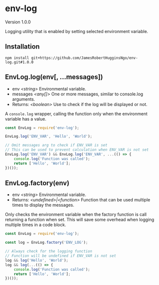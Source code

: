 # env-log

Version 1.0.0

Logging utility that is enabled by setting selected environment variable.

## Installation

```
npm install git+https://github.com/JamesRobertHugginsNgo/env-log.git#1.0.0
```

## EnvLog.log(env[, ...messages])

- env _\<string>_ Environmental variable.
- messages _\<any[]>_ One or more messages, similar to console.log arguments.
- Returns: _\<boolean>_ Use to check if the log will be displayed or not.

A `console.log` wrapper, calling the function only when the environment variable has a value.

``` JavaScript
const EnvLog = require('env-log');

EnvLog.log('ENV_VAR', 'Hello', 'World');

// Omit messages arg to check if ENV_VAR is set
// This can be used to prevent calculation when ENV_VAR is not set
EnvLog.log('ENV_VAR') && EnvLog.log('ENV_VAR', ...(() => {
    console.log('Function was called');
    return ['Hello', 'World'];
})());
```

## EnvLog.factory(env)

- env _\<string>_ Environmental variable.
- Returns: _\<undefined>|\<function>_ Function that can be used multiple times to display the messages.

Only checks the environment variable when the factory function is call returning a function when set. This will save some overhead when logging multiple times in a code block.

``` JavaScript
const EnvLog = require('env-log');

const log = EnvLog.factory('ENV_LOG');

// Always check for the logging function
// Function will be undefined if ENV_VAR is not set
log && log('Hello', 'World');
log && log(...(() => {
	console.log('Function was called');
	return ['Hello', 'World'];
})());
```